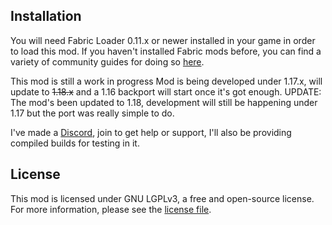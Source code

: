 


## Installation

You will need Fabric Loader 0.11.x or newer installed in your game in order to load this mod. If you haven't installed Fabric mods before, you can find a variety of community guides for doing so [here](https://fabricmc.net/wiki/install).

This mod is still a work in progress 
Mod is being developed under 1.17.x, will update to ~~1.18.x~~ and a 1.16 backport will start once it's got enough. 
UPDATE: The mod's been updated to 1.18, development will still be happening under 1.17 but the port was really simple to do. 


I've made a [Discord](https://discord.gg/zbMDUPB), join to get help or support, I'll also be providing compiled builds for testing in it.

## License

This mod is licensed under GNU LGPLv3, a free and open-source license. For more information, please see the [license file](LICENSE).
